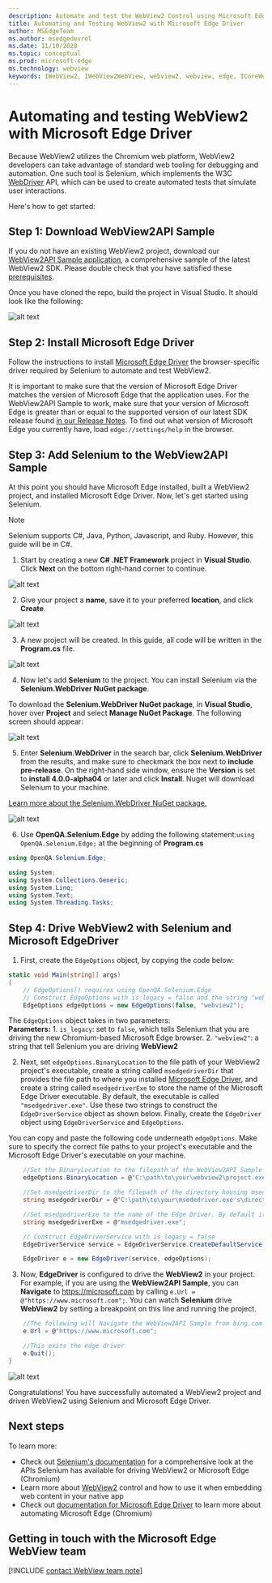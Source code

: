 ```yaml
---
description: Automate and test the WebView2 Control using Microsoft Edge Driver
title: Automating and Testing WebView2 with Microsoft Edge Driver
author: MSEdgeTeam
ms.author: msedgedevrel
ms.date: 11/10/2020
ms.topic: conceptual
ms.prod: microsoft-edge
ms.technology: webview
keywords: IWebView2, IWebView2WebView, webview2, webview, edge, ICoreWebView2, ICoreWebView2Controller, Selenium, Microsoft Edge Driver
---
```


# Automating and testing WebView2 with Microsoft Edge Driver

Because WebView2 utilizes the Chromium web platform, WebView2 developers can take advantage of standard web tooling for debugging and automation. One such tool is Selenium, which implements the W3C [WebDriver](https://www.w3.org/TR/webdriver2/) API, which can be used to create automated tests that simulate user interactions.

Here's how to get started:

## Step 1: Download WebView2API Sample  

If you do not have an existing WebView2 project, download our [WebView2API Sample application](https://github.com/MicrosoftEdge/WebView2Samples/tree/master/SampleApps/WebView2APISample), a comprehensive sample of the latest WebView2 SDK.  Please double check that you have satisfied these [prerequisites](https://github.com/MicrosoftEdge/WebView2Samples/tree/master/SampleApps/WebView2APISample#prerequisites).  

Once you have cloned the repo, build the project in Visual Studio. It should look like the following:

![alt text](../media/webdriver/sample-app.png)

## Step 2: Install Microsoft Edge Driver

Follow the instructions to install [Microsoft Edge Driver](https://docs.microsoft.com/microsoft-edge/webdriver-chromium#download-microsoft-edge-driver) the browser-specific driver required by Selenium to automate and test WebView2.

It is important to make sure that the version of Microsoft Edge Driver matches the version of Microsoft Edge that the application uses. For the WebView2API Sample to work, make sure that your version of Microsoft Edge is greater than or equal to the supported version of our latest SDK release found [in our Release Notes](https://docs.microsoft.com/microsoft-edge/hosting/webview2/releasenotes). To find out what version of Microsoft Edge you currently have, load `edge://settings/help` in the browser.

## Step 3: Add Selenium to the WebView2API Sample

At this point you should have Microsoft Edge installed, built a WebView2 project, and installed Microsoft Edge Driver. Now, let's get started using Selenium.

> [!NOTE]
> Selenium supports C#, Java, Python, Javascript, and Ruby. However, this guide will be in C#.

1. Start by creating a new **C# .NET Framework** project in **Visual Studio**. Click **Next** on the bottom right-hand corner to continue.

![alt text](../media/webdriver/new-project.png)

2. Give your project a **name**, save it to your preferred **location**, and click **Create**.

![alt text](../media/webdriver/app-create.png)

3. A new project will be created. In this guide, all code will be written in the **Program.cs** file.

![alt text](../media/webdriver/start-app.png)

4. Now let's add **Selenium** to the project. You can install Selenium via the **Selenium.WebDriver NuGet package**.

To download the **Selenium.WebDriver NuGet package**, in **Visual Studio**, hover over **Project** and select **Manage NuGet Package**. The following screen should appear:

![alt text](../media/webdriver/download-nuget.png)

5. Enter **Selenium.WebDriver** in the search bar, click **Selenium.WebDriver** from the results, and make sure to checkmark the box next to **include pre-release**. On the right-hand side window, ensure the **Version** is set to **install 4.0.0-alpha04** or later and click **Install**. Nuget will download Selenium to your machine.

[Learn more about the Selenium.WebDriver NuGet package.](https://www.nuget.org/packages/Selenium.WebDriver/4.0.0-alpha04)

![alt text](../media/webdriver/nuget.png)

6. Use **OpenQA.Selenium.Edge** by adding the following statement:```using OpenQA.Selenium.Edge;``` at the beginning of **Program.cs**

```csharp
using OpenQA.Selenium.Edge;

using System;
using System.Collections.Generic;
using System.Linq;
using System.Text;
using System.Threading.Tasks;
```

## Step 4: Drive WebView2 with Selenium and Microsoft EdgeDriver

1. First, create the `EdgeOptions` object, by copying the code below:

```csharp
static void Main(string[] args)
{
    // EdgeOptions() requires using OpenQA.Selenium.Edge
    // Construct EdgeOptions with is_legacy = false and the string "webview2"
    EdgeOptions edgeOptions = new EdgeOptions(false, "webview2");
```

The `EdgeOptions` object takes in two parameters:
\
    **Parameters:**
    1. `is_legacy`: set to `false`, which tells Selenium that you are driving the new Chromium-based Microsoft Edge browser.
    2. `"webview2"`: a string that tell Selenium you are driving **WebView2**

2. Next, set `edgeOptions.BinaryLocation` to the file path of your WebView2 project's executable, create a string called `msedgedriverDir` that provides the file path to where you installed [Microsoft Edge Driver](https://developer.microsoft.com/microsoft-edge/tools/webdriver/#downloads), and create a string called `msedgedriverExe` to store the name of the Microsoft Edge Driver executable. By default, the executable is called `"msedgedriver.exe"`. Use these two strings to construct the `EdgeDriverService` object as shown below. Finally, create the `EdgeDriver` object using `EdgeDriverService` and `EdgeOptions`.

You can copy and paste the following code underneath `edgeOptions`. Make sure to specify the correct file paths to your project's executable and the Microsoft Edge Driver's executable on your machine.

```csharp
    //Set the BinaryLocation to the filepath of the WebView2API Sample's executable
    edgeOptions.BinaryLocation = @"C:\path\to\your\webview2\project.exe";

    //Set msedgedriverDir to the filepath of the directory housing msedgedriver.exe
    string msedgedriverDir = @"C:\path\to\your\msededriver.exe's\directory";

    //Set msedgedriverExe to the name of the Edge Driver. By default it is:
    string msedgedriverExe = @"msedgedriver.exe";

    // Construct EdgeDriverService with is_legacy = false  
    EdgeDriverService service = EdgeDriverService.CreateDefaultService(msedgedriverDir, msedgedriverExe, false);

    EdgeDriver e = new EdgeDriver(service, edgeOptions);
```

3. Now, **EdgeDriver** is configured to drive the **WebView2** in your project. For example, if you are using the **WebView2API Sample**, you can **Navigate** to <https://microsoft.com> by calling ```e.Url = @"https://www.microsoft.com";```. You can watch **Selenium** drive **WebView2** by setting a breakpoint on this line and running the project.

```csharp
    //The following will Navigate the WebView2API Sample from bing.com to microsoft.com
    e.Url = @"https://www.microsoft.com";

    //This exits the edge driver
    e.Quit();
}
```

![alt text](../media/webdriver/microsoft.png)

Congratulations! You have successfully automated a WebView2 project and driven WebView2 using Selenium and Microsoft Edge Driver.

## Next steps

To learn more:

- Check out [Selenium's documentation](https://www.selenium.dev/documentation/en/webdriver/) for a comprehensive look at the APIs Selenium has available for driving WebView2 or Microsoft Edge (Chromium)
- Learn more about [WebView2](https://docs.microsoft.com/microsoft-edge/hosting/webview2) control and how to use it when embedding web content in your native app
- Check out [documentation for Microsoft Edge Driver](https://docs.microsoft.com/microsoft-edge/webdriver-chromium) to learn more about automating Microsoft Edge (Chromium)

## Getting in touch with the Microsoft Edge WebView team  

[!INCLUDE [contact WebView team note](../includes/contact-webview-team-note.md)]  
